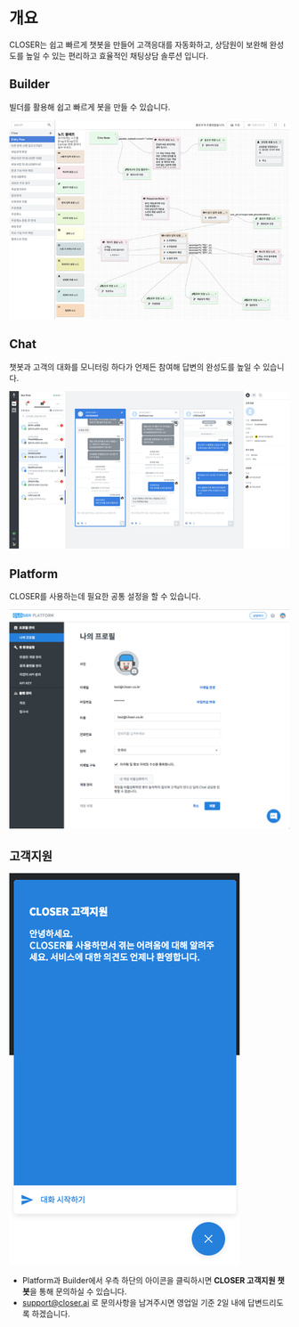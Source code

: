 # 개요

CLOSER는 쉽고 빠르게 챗봇을 만들어 고객응대를 자동화하고, 상담원이 보완해 완성도를 높일 수 있는 편리하고 효율적인 채팅상담 솔루션 입니다.

## Builder

빌더를 활용해 쉽고 빠르게 봇을 만들 수 있습니다.

![Builder &#xD654;&#xBA74; &#xC608;&#xC2DC;](../.gitbook/assets/openbeta_bot_builder_editor_750px.png)

## Chat

챗봇과 고객의 대화를 모니터링 하다가 언제든 참여해 답변의 완성도를 높일 수 있습니다.

![Chat &#xD654;&#xBA74; &#xC608;&#xC2DC;](../.gitbook/assets/openbeta_chat_750px.png)

## Platform

CLOSER를 사용하는데 필요한 공통 설정을 할 수 있습니다.

![Platform &#xD654;&#xBA74; &#xC608;&#xC2DC;](../.gitbook/assets/undefined%20%2823%29.png)

## 고객지원

![CLOSER &#xACE0;&#xAC1D;&#xC9C0;&#xC6D0; &#xCC57;&#xBD07; &#xC2DC;&#xC791;&#xD558;&#xAE30;](../.gitbook/assets/2018-08-20-1.00.02.png)

* Platform과 Builder에서 우측 하단의 아이콘을 클릭하시면 **CLOSER 고객지원 챗봇**을 통해 문의하실 수 있습니다.
* support@closer.ai 로 문의사항을 남겨주시면 영업일 기준 2일 내에 답변드리도록 하겠습니다.



